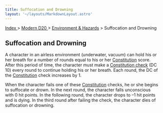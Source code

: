 ```yaml
---
title: Suffocation and Drowning
layout: '~/layouts/MarkdownLayout.astro'
---
```


[ Index ](/) > [ Modern D20 ](/modern.d20.srd) > [Environment & Hazards](/modern.d20.srd/environment.hazards) > Suffocation and Drowning

## Suffocation and Drowning

A character in an airless environment (underwater, vacuum) can hold his or her
breath for a number of rounds equal to his or her
[Constitution](/modern.d20.srd/basics/ability.scores) score. After this period
of time, the character must make a [Constitution check](/modern.d20.srd/basics/ability.scores) (DC 10) every round to continue
holding his or her breath. Each round, the DC of the
[Constitution](/modern.d20.srd/basics/ability.scores) check increases by 1.

When the character fails one of these
[Constitution](/modern.d20.srd/basics/ability.scores) checks, he or she begins
to suffocate or drown. In the next round, the character falls unconscious with
0 hit points. In the following round, the character drops to –1 hit points and
is dying. In the third round after failing the check, the character dies of
suffocation or drowning.

